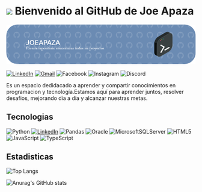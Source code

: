 # <img src="https://media.giphy.com/media/v1.Y2lkPTc5MGI3NjExcXZmNmV3dzUyZ3o4azZwaXJmdGxhYmFkeGhnczBndjduMDRlcjV6biZlcD12MV9pbnRlcm5hbF9naWZfYnlfaWQmY3Q9Zw/8jWYd7UElxpe8kpdey/giphy.gif" width="150"/> Bienvenido al GitHub de Joe Apaza
![Header](./github-header-image.png)


[![LinkedIn](https://img.shields.io/badge/linkedin-%230077B5.svg?style=for-the-badge&logo=linkedin&logoColor=white)](https://www.linkedin.com/in/joelmaitaap/)
[![Gmail](https://img.shields.io/badge/Gmail-D14836?style=for-the-badge&logo=gmail&logoColor=white)](joemapaza97@gmail.com)
![Facebook](https://img.shields.io/badge/Facebook-%231877F2.svg?style=for-the-badge&logo=Facebook&logoColor=white)
![Instagram](https://img.shields.io/badge/Instagram-%23E4405F.svg?style=for-the-badge&logo=Instagram&logoColor=white)
![Discord](https://img.shields.io/badge/Discord-%235865F2.svg?style=for-the-badge&logo=discord&logoColor=white)

Es un espacio dedidacado a aprender y compartir conocimientos en programacion y tecnología.Estamos aquí para aprender juntos, resolver desafios, mejorando dia a dia y alcanzar nuestras metas.

## Tecnologias

![Python](https://img.shields.io/badge/python-3670A0?style=for-the-badge&logo=python&logoColor=ffdd54)
[![LinkedIn](https://img.shields.io/badge/linkedin-%230077B5.svg?style=for-the-badge&logo=linkedin&logoColor=white)](https://www.linkedin.com/in/joelmaitaap/)
![Pandas](https://img.shields.io/badge/pandas-%23150458.svg?style=for-the-badge&logo=pandas&logoColor=white)
![Oracle](https://img.shields.io/badge/Oracle-F80000?style=for-the-badge&logo=oracle&logoColor=white)
![MicrosoftSQLServer](https://img.shields.io/badge/Microsoft%20SQL%20Server-CC2927?style=for-the-badge&logo=microsoft%20sql%20server&logoColor=white)
![HTML5](https://img.shields.io/badge/html5-%23E34F26.svg?style=for-the-badge&logo=html5&logoColor=white)
![JavaScript](https://img.shields.io/badge/javascript-%23323330.svg?style=for-the-badge&logo=javascript&logoColor=%23F7DF1E)
![TypeScript](https://img.shields.io/badge/typescript-%23007ACC.svg?style=for-the-badge&logo=typescript&logoColor=white)
## Estadisticas
![Top Langs](https://github-readme-stats.vercel.app/api/top-langs/?username=JoeApaza&layout=compact&theme=tokyonight)

![Anurag's GitHub stats](https://github-readme-stats.vercel.app/api?username=JoeApaza&show_icons=true&theme=tokyonight)

